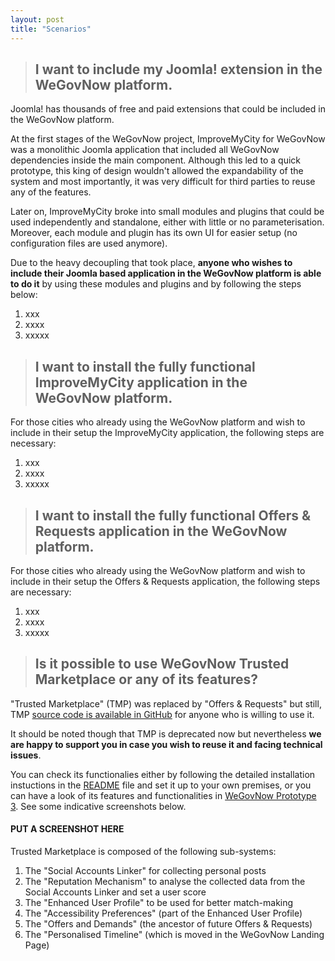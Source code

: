 ```yaml
---
layout: post
title: "Scenarios"
---
```

> ## I want to include my Joomla! extension in the WeGovNow platform.

Joomla! has thousands of free and paid extensions that could be included in the WeGovNow platform.

At the first stages of the WeGovNow project, ImproveMyCity for WeGovNow was a monolithic Joomla application that included all WeGovNow dependencies inside the main component. Although this led to a quick prototype, this king of design wouldn't allowed the expandability of the system and most importantly, it was very difficult for third parties to reuse any of the features.

Later on, ImproveMyCity broke into small modules and plugins that could be used independently and standalone, either with little or no parameterisation. Moreover, each module and plugin has its own UI for easier setup (no configuration files are used anymore).

Due to the heavy decoupling that took place, **anyone who wishes to include their Joomla based application in the WeGovNow platform is able to do it** by using these modules and plugins and by following the steps below:

1) xxx  
2) xxxx  
3) xxxxx  

> ## I want to install the fully functional ImproveMyCity application in the WeGovNow platform.

For those cities who already using the WeGovNow platform and wish to include in their setup the ImproveMyCity application, the following steps are necessary:

1) xxx  
2) xxxx  
3) xxxxx  

> ## I want to install the fully functional Offers & Requests application in the WeGovNow platform.

For those cities who already using the WeGovNow platform and wish to include in their setup the Offers & Requests application, the following steps are necessary:

1) xxx  
2) xxxx  
3) xxxxx  

> ## Is it possible to use WeGovNow Trusted Marketplace or any of its features?

"Trusted Marketplace" (TMP) was replaced by "Offers & Requests" but still, TMP [source code is available in GitHub](https://github.com/Infalia/tmp) for anyone who is willing to use it.

It should be noted though that TMP is deprecated now but nevertheless **we are happy to support you in case you wish to reuse it and facing technical issues**.

You can check its functionalies either by following the detailed installation instuctions in the [README](https://github.com/Infalia/tmp) file and set it up to your own premises, or you can have a look of its features and functionalities in [WeGovNow Prototype 3](https://pt3-tmp.infalia.com/profile/basic-info). See some indicative screenshots below.


#### PUT A SCREENSHOT HERE

Trusted Marketplace is composed of the following sub-systems: 

1) The "Social Accounts Linker" for collecting personal posts
2) The "Reputation Mechanism" to analyse the collected data from the Social Accounts Linker and set a user score
3) The "Enhanced User Profile" to be used for better match-making
4) The "Accessibility Preferences" (part of the Enhanced User Profile)  
5) The "Offers and Demands" (the ancestor of future Offers & Requests)
6) The "Personalised Timeline" (which is moved in the WeGovNow Landing Page)

